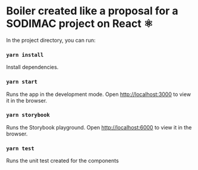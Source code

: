 # Boiler created like a proposal for a SODIMAC project on React ⚛️

In the project directory, you can run:

### `yarn install`
Install dependencies.

### `yarn start`
Runs the app in the development mode.
Open [http://localhost:3000](http://localhost:3000) to view it in the browser.

### `yarn storybook`
Runs the Storybook playground.
Open [http://localhost:6000](http://localhost:6000) to view it in the browser.

### `yarn test`
Runs the unit test created for the components
